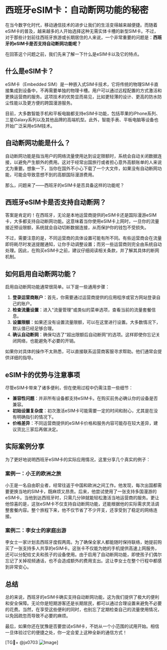 # 西班牙eSIM卡：自动断网功能的秘密

在当今数字化时代，移动通信技术的进步让我们的生活变得越来越便捷。而随着eSIM卡的普及，越来越多的人开始选择这种无需实体卡槽的新型SIM卡。不过，对于那些计划前往西班牙旅游或长期居住的人来说，一个非常重要的问题是：**西班牙的eSIM卡是否支持自动断网功能呢？**

在回答这个问题之前，我们先来了解一下什么是eSIM卡以及它的特点。

## 什么是eSIM卡？

eSIM卡（Embedded SIM）是一种嵌入式SIM卡技术，它将传统的物理SIM卡直接集成到设备中，不再需要单独的物理卡槽。用户可以通过远程配置的方式激活和更换运营商的服务。这项技术的优势显而易见，比如更轻薄的设计、更高的防水防尘性能以及更方便的跨国漫游服务。

目前，大多数智能手机和平板电脑都支持eSIM卡功能，包括苹果的iPhone系列、三星Galaxy系列以及其他品牌的高端机型。此外，智能手表、平板电脑等设备也开始广泛采用eSIM技术。

## 自动断网功能是什么？

自动断网功能是指当用户的网络流量使用达到设定限额时，系统会自动关闭数据连接，以避免产生额外的费用。这对于经常出国旅行或者担心意外高额账单的人来说尤为重要。想象一下，当你在国外不小心下载了一个大文件，如果没有自动断网功能，可能会导致意想不到的高额国际漫游费用。

那么，问题来了——西班牙的eSIM卡是否具备这样的功能呢？

## 西班牙eSIM卡是否支持自动断网？

答案是肯定的！在西班牙，无论是本地运营商提供的eSIM卡还是国际漫游eSIM卡，大多都支持自动断网功能。这意味着当你使用eSIM卡上网时，一旦你的流量接近预设限额，系统就会自动切断数据连接，从而保护你的钱包不受损失。

不过，需要注意的是，不同运营商的具体设置可能有所不同。有些运营商会在流量即将耗尽时发送提醒通知，让你手动调整设置；而另一些运营商则完全由系统自动处理。因此，在购买eSIM卡之前，建议仔细阅读相关条款，并了解其具体的断网机制。

## 如何启用自动断网功能？

启用自动断网功能通常很简单。以下是一些通用步骤：

1. **登录运营商账户**：首先，你需要通过运营商提供的应用程序或官方网站登录自己的账户。
2. **检查流量设置**：进入“流量管理”或类似的菜单选项，查看当前的流量套餐信息。
3. **设置限额**：如果还没有设置流量限额，可以在这里进行设置。大多数情况下，默认值已经足够合理。
4. **确认自动断网**：确保勾选了“超出限额后自动断网”的选项。这样即使你忘记关闭网络，也能避免不必要的开销。

如果你对具体的操作不太熟悉，可以直接联系运营商客服寻求帮助。他们通常会提供详细的指导。

## eSIM卡的优势与注意事项

尽管eSIM卡带来了诸多便利，但在使用过程中仍需注意一些细节：

- **兼容性问题**：并非所有设备都支持eSIM卡。在购买前务必确认你的设备是否兼容。
- **初始设置复杂度**：初次激活eSIM卡可能需要一定的时间和耐心，尤其是在没有明确指引的情况下。
- **价格差异**：不同运营商提供的eSIM卡价格和服务内容可能存在较大差异，建议货比三家后再做决定。

## 实际案例分享

为了更好地说明西班牙eSIM卡的实际应用情况，这里分享几个真实的例子：

### 案例一：小王的欧洲之旅

小王是一名自由职业者，经常往返于中国和欧洲之间工作。他发现，每次出国都需要更换当地的SIM卡，既麻烦又昂贵。后来，他尝试使用了一张支持多国漫游的eSIM卡。当他到达西班牙时，只需几分钟就能轻松激活当地运营商的服务。更让他惊喜的是，这张eSIM卡不仅支持自动断网功能，还能根据他的实际需求灵活调整套餐内容。整个旅程下来，他不仅节省了不少开支，还享受到了稳定的网络连接。

### 案例二：李女士的家庭出游

李女士一家计划去西班牙度假两周。为了确保全家人都能随时保持联络，她提前购买了一张支持多人共享的eSIM卡。这张卡不仅能为她的手机提供高速上网服务，还可以分配给丈夫和孩子的设备使用。由于启用了自动断网功能，即使孩子们偶尔忘记了关掉视频通话，也不会造成额外的费用支出。这让李女士在整个行程中都感到非常安心。

## 总结

总的来说，西班牙的eSIM卡确实支持自动断网功能，这为我们提供了极大的便利和安全保障。无论你是短期游客还是长期居民，都可以通过合理设置来避免不必要的花费。当然，在享受这些便利的同时，也别忘了定期检查自己的流量使用情况，以免因疏忽而导致不必要的麻烦。

最后，如果你还在犹豫是否要尝试eSIM卡，不妨从一个小范围的试用开始。相信一旦体验过它的便捷之处，你一定会爱上这种全新的通信方式！

[TG💪+ @jx0703 ![Image](https://github.com/user-attachments/assets/dbca1d08-cadb-493c-b0ec-ad6f7a83f270)]